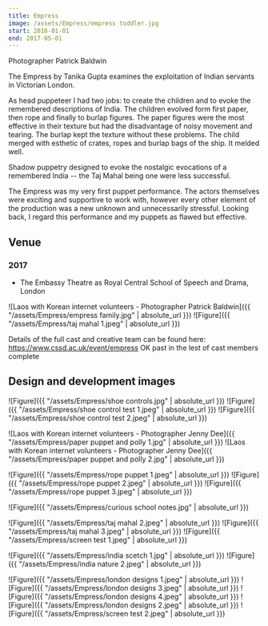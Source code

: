 ```yaml
---
title: Empress
image: /assets/Empress/empress toddler.jpg
start: 2016-01-01
end: 2017-05-01
---
```


Photographer Patrick Baldwin

The Empress by Tanika Gupta examines the exploitation of Indian servants in Victorian London.

As head puppeteer I had two jobs: to create the children and to evoke the remembered descriptions of India. The children evolved form first paper, then rope and finally to burlap figures. The paper figures were the most effective in their texture but had the disadvantage of noisy movement and tearing. The burlap kept the texture without these problems. The child merged with esthetic of crates, ropes and burlap bags of the ship. It melded well.

Shadow puppetry designed to evoke the nostalgic evocations of a remembered India -- the Taj Mahal being one were less successful.

The Empress was my very first puppet performance. The actors themselves were exciting and supportive to work with, however every other element of the production was a new unknown and unnecessarily stressful. Looking back, I regard this performance and my puppets as flawed but effective.

## Venue

### 2017

- The Embassy Theatre as Royal Central School of Speech and Drama, London

![Laos with Korean internet volunteers - Photographer Patrick Baldwin]({{ "/assets/Empress/empress family.jpg" | absolute_url }})
![Figure]({{ "/assets/Empress/taj mahal 1.jpeg" | absolute_url }})

Details of the full cast and creative team can be found here: https://www.cssd.ac.uk/event/empress
OK
past in the lest of cast members complete

## Design and development images

![Figure]({{ "/assets/Empress/shoe controls.jpg" | absolute_url }})
![Figure]({{ "/assets/Empress/shoe control test 1.jpeg" | absolute_url }})
![Figure]({{ "/assets/Empress/shoe control test 2.jpeg" | absolute_url }})

![Laos with Korean internet volunteers - Photographer Jenny Dee]({{ "/assets/Empress/paper puppet and polly 1.jpg" | absolute_url }})
![Laos with Korean internet volunteers - Photographer Jenny Dee]({{ "/assets/Empress/paper puppet and polly 2.jpg" | absolute_url }})

![Figure]({{ "/assets/Empress/rope puppet 1.jpeg" | absolute_url }})
![Figure]({{ "/assets/Empress/rope puppet 2.jpeg" | absolute_url }})
![Figure]({{ "/assets/Empress/rope puppet 3.jpeg" | absolute_url }})

![Figure]({{ "/assets/Empress/curious school notes.jpg" | absolute_url }})

![Figure]({{ "/assets/Empress/taj mahal 2.jpeg" | absolute_url }})
![Figure]({{ "/assets/Empress/taj mahal 3.jpeg" | absolute_url }})
![Figure]({{ "/assets/Empress/screen test 1.jpeg" | absolute_url }})

![Figure]({{ "/assets/Empress/india scetch 1.jpg" | absolute_url }})
![Figure]({{ "/assets/Empress/india nature 2.jpeg" | absolute_url }})

![Figure]({{ "/assets/Empress/london designs 1.jpeg" | absolute_url }})
![Figure]({{ "/assets/Empress/london designs 3.jpeg" | absolute_url }})
![Figure]({{ "/assets/Empress/london designs 4.jpeg" | absolute_url }})
![Figure]({{ "/assets/Empress/london designs 2.jpeg" | absolute_url }})
![Figure]({{ "/assets/Empress/screen test 2.jpeg" | absolute_url }})
